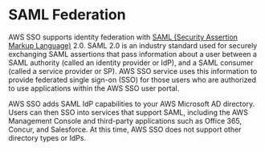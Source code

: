 # SAML Federation<a name="samlfederationconcept"></a>

AWS SSO supports identity federation with [SAML \(Security Assertion Markup Language\)](https://wiki.oasis-open.org/security) 2\.0\. SAML 2\.0 is an industry standard used for securely exchanging SAML assertions that pass information about a user between a SAML authority \(called an identity provider or IdP\), and a SAML consumer \(called a service provider or SP\)\. AWS SSO service uses this information to provide federated single sign\-on \(SSO\) for those users who are authorized to use applications within the AWS SSO user portal\. 

AWS SSO adds SAML IdP capabilities to your AWS Microsoft AD directory\. Users can then SSO into services that support SAML, including the AWS Management Console and third\-party applications such as Office 365, Concur, and Salesforce\. At this time, AWS SSO does not support other directory types or IdPs\.